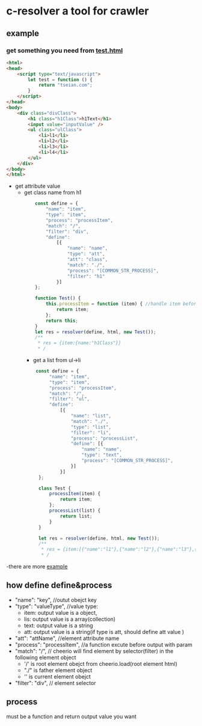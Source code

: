 # c-resolver  a  tool for crawler
## example 

### get something you need from [test.html](https://github.com/Tseian/resolver/blob/master/test/test.html)
```html
<html>
<head>
    <script type="text/javascript">
        let test = function () {
            return "tseian.com";
        }
    </script>
</head>
<body>
    <div class="divClass">
        <h1 class="h1Class">h1Text</h1>
        <input value="inputValue" />
        <ul class="ulClass">
            <li>l1</li>
            <li>l2</li>
            <li>l3</li>
            <li>l4</li>
        </ul>
    </div>
</body>
</html>
```

- get attribute value 
  - get class name from h1
    ```js
        const define = {
            "name": "item",  
            "type": "item",  
            "process": "processItem", 
            "match": "/", 
            "filter": "div",  
            "define": 
                [{
                    "name": "name",
                    "type": "att",
                    "att": "class",
                    "match": "./",
                    "process": "[COMMON_STR_PROCESS]",
                    "filter": "h1"
                }]
        };

        function Test() {
            this.processItem = function (item) { //handle item befor output
                return item;
            };
            return this;
        }
        let res = resolver(define, html, new Test());
        /**
         * res = {item:{name:"h1Class"}}
         * /


    ```
    - get a list from ul->li
      ```js
       const define = {
            "name": "item",
            "type": "item",
            "process": "processItem",
            "match": "/",
            "filter": "ul",
            "define":
                [{
                    "name": "list",
                    "match": "./",
                    "type": "list",
                    "filter": "li",
                    "process": "processList",
                    "define": [{
                        "name": "name",
                        "type": "text",
                        "process": "[COMMON_STR_PROCESS]",
                    }]
                }]
        };

        class Test {
            processItem(item) {
                return item;
            };
            processList(list) {
                return list;
            }
        }

        let res = resolver(define, html, new Test());
        /**
         * res = {item:[{"name":"l1"},{"name":"l2"},{"name":"l3"},{"name":"l4"}]}
         * /
      ```
-there are more [example](https://github.com/Tseian/resolver/tree/master/test)
## how define define&process

- "name": "key",  //outut obejct key
- "type": "valueType", //value type: 
    - item: output value is a object,
    - lis: output value is a array(collection) 
    - text: output value is a string 
    - att: output value is a  string(if type is att, should define att value )
- "att": "attName",  //element attribute name
- "process": "processItem", //a function excute before output with param 
- "match": "/", // cheerio will find element by selector(filter) in the following element object 
    - '/' is root element obejct from cheerio.load(root element html)  
    - "./" is father element object  
    - '' is current element obejct
- "filter": "div", // element selector

## process 
must be a function and return output value you want